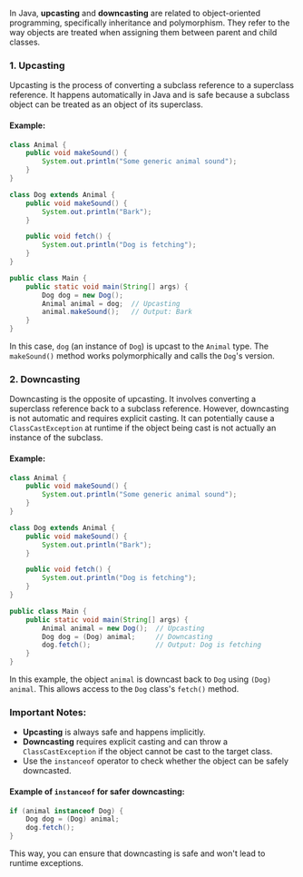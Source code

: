 In Java, **upcasting** and **downcasting** are related to object-oriented programming, specifically inheritance and polymorphism. They refer to the way objects are treated when assigning them between parent and child classes.

### 1. **Upcasting**
Upcasting is the process of converting a subclass reference to a superclass reference. It happens automatically in Java and is safe because a subclass object can be treated as an object of its superclass.

#### Example:
```java
class Animal {
    public void makeSound() {
        System.out.println("Some generic animal sound");
    }
}

class Dog extends Animal {
    public void makeSound() {
        System.out.println("Bark");
    }

    public void fetch() {
        System.out.println("Dog is fetching");
    }
}

public class Main {
    public static void main(String[] args) {
        Dog dog = new Dog();
        Animal animal = dog;  // Upcasting
        animal.makeSound();   // Output: Bark
    }
}
```
In this case, `dog` (an instance of `Dog`) is upcast to the `Animal` type. The `makeSound()` method works polymorphically and calls the `Dog`'s version.

### 2. **Downcasting**
Downcasting is the opposite of upcasting. It involves converting a superclass reference back to a subclass reference. However, downcasting is not automatic and requires explicit casting. It can potentially cause a `ClassCastException` at runtime if the object being cast is not actually an instance of the subclass.

#### Example:
```java
class Animal {
    public void makeSound() {
        System.out.println("Some generic animal sound");
    }
}

class Dog extends Animal {
    public void makeSound() {
        System.out.println("Bark");
    }

    public void fetch() {
        System.out.println("Dog is fetching");
    }
}

public class Main {
    public static void main(String[] args) {
        Animal animal = new Dog();  // Upcasting
        Dog dog = (Dog) animal;     // Downcasting
        dog.fetch();                // Output: Dog is fetching
    }
}
```
In this example, the object `animal` is downcast back to `Dog` using `(Dog) animal`. This allows access to the `Dog` class's `fetch()` method.

### **Important Notes:**
- **Upcasting** is always safe and happens implicitly.
- **Downcasting** requires explicit casting and can throw a `ClassCastException` if the object cannot be cast to the target class.
- Use the `instanceof` operator to check whether the object can be safely downcasted.

#### Example of `instanceof` for safer downcasting:
```java
if (animal instanceof Dog) {
    Dog dog = (Dog) animal;
    dog.fetch();
}
```

This way, you can ensure that downcasting is safe and won't lead to runtime exceptions.